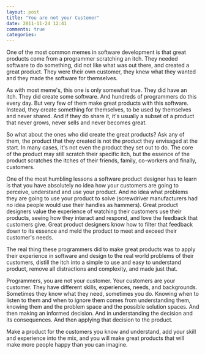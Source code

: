 ```yaml
---
layout: post
title: "You are not your Customer"
date: 2011-11-24 12:41
comments: true
categories: 
---
```


One of the most common memes in software development is that great products come from a programmer scratching an itch.  They needed software to do something, did not like what was out there, and created a great product.  They were their own customer, they knew what they wanted and they made the software for themselves.

As with most meme's, this one is only somewhat true.  They did have an itch.  They did create some software.  And hundreds of programmers do this every day.  But very few of them make great products with this software.  Instead, they create something for themselves, to be used by themselves and never shared.  And if they do share it, it's usually a subset of a product that never grows, never sells and never becomes great.

So what about the ones who did create the great products?  Ask any of them, the product that they created is not the product they envisaged at the start.  In many cases, it's not even the product they set out to do.  The core of the product may still scratch their specific itch, but the essence of the product scratches the itches of their friends, family, co-workers and finally, customers.

One of the most humbling lessons a software product designer has to learn is that you have absolutely no idea how your customers are going to perceive, understand and use your product.  And no idea what problems they are going to use your product to solve (screwdriver manufacturers had no idea people would use their handles as hammers).  Great product designers value the experience of watching their customers use their products, seeing how they interact and respond, and love the feedback that customers give.  Great product designers know how to filter that feedback down to its essence and meld the product to meet and exceed their customer's needs.

The real thing these programmers did to make great products was to apply their experience in software and design to the real world problems of their customers, distill the itch into a simple to use and easy to understand product, remove all distractions and complexity, and made just that.

Programmers, you are not your customer.  Your customers are your customer.  They have different skills, experiences, needs, and backgrounds.  Sometimes they know what they need, sometimes you do.  Knowing when to listen to them and when to ignore them comes from understanding them, knowing them and the problem space and the possible solution spaces.  And then making an informed decision.  And in understanding the decision and its consequences.  And then applying that decision to the product.

Make a product for the customers you know and understand, add your skill and experience into the mix, and you will make great products that will make more people happy than you can imagine.
